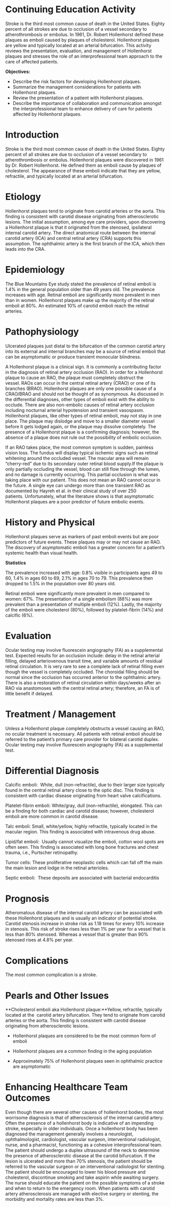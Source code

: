 # Continuing Education Activity

Stroke is the third most common cause of death in the United States. Eighty percent of all strokes are due to occlusion of a vessel secondary to atherothrombosis or embolus. In 1961, Dr. Robert Hollenhorst defined these plaques as emboli caused by plaques of cholesterol. Hollenhorst plaques are yellow and typically located at an arterial bifurcation. This activity reviews the presentation, evaluation, and management of Hollenhorst plaques and stresses the role of an interprofessional team approach to the care of affected patients.

**Objectives:**
- Describe the risk factors for developing Hollenhorst plaques.
- Summarize the management considerations for patients with Hollenhorst plaques.
- Review the presentation of a patient with Hollenhorst plaques.
- Describe the importance of collaboration and communication amongst the interprofessional team to enhance delivery of care for patients affected by Hollenhorst plaques.

# Introduction

Stroke is the third most common cause of death in the United States. Eighty percent of all strokes are due to occlusion of a vessel secondary to atherothrombosis or embolus. Hollenhorst plaques were discovered in 1961 by Dr. Robert Hollenhorst. He defined them as emboli cause by plaques of cholesterol. The appearance of these emboli indicate that they are yellow, refractile, and typically located at an arterial bifurcation.

# Etiology

Hollenhorst plaques tend to originate from carotid arteries or the aorta. This finding is consistent with carotid disease originating from atherosclerotic lesions. The initial assumption, among eye care providers, upon discovering a Hollenhorst plaque is that it originated from the stenosed, ipsilateral internal carotid artery. The direct anatomical route between the internal carotid artery (ICA) and central retinal artery (CRA) supports this assumption. The ophthalmic artery is the first branch of the ICA, which then leads into the CRA.

# Epidemiology

The Blue Mountains Eye study stated the prevalence of retinal emboli is 1.4% in the general population older than 49 years old. The prevalence increases with age. Retinal emboli are significantly more prevalent in men than in women. Hollenhorst plaques make up the majority of the retinal emboli at 80%. An estimated 10% of carotid emboli reach the retinal arteries.

# Pathophysiology

Ulcerated plaques just distal to the bifurcation of the common carotid artery into its external and internal branches may be a source of retinal emboli that can be asymptomatic or produce transient monocular blindness.

A Hollenhorst plaque is a clinical sign. It is commonly a contributing factor in the diagnosis of retinal artery occlusion (RAO). In order for a Hollenhorst plaque to cause an RAO, the plaque must completely obstruct the vessel. RAOs can occur in the central retinal artery (CRAO) or one of its branches (BRAO). Hollenhorst plaques are only one possible cause of a CRAO/BRAO and should not be thought of as synonymous. As discussed in the differential diagnoses, other types of emboli exist with the ability to occlude. There are also non-embolic causes of retinal artery occlusion including nocturnal arterial hypotension and transient vasospasm. Hollenhorst plaques, like other types of retinal emboli, may not stay in one place. The plaque may dislodge and move to a smaller diameter vessel before it gets lodged again, or the plaque may dissolve completely. The presence of a Hollenhorst plaque is a confirming diagnosis; however, the absence of a plaque does not rule out the possibility of embolic occlusion.

If an RAO takes place, the most common symptom is sudden, painless vision loss. The fundus will display typical ischemic signs such as retinal whitening around the occluded vessel. The macular area will remain “cherry-red” due to its secondary outer retinal blood supply.If the plaque is only partially occluding the vessel, blood can still flow through the lumen, and no damage is currently occurring. This partial occlusion is what was taking place with our patient. This does not mean an RAO cannot occur in the future. A single eye can undergo more than one transient RAO as documented by Hayreh et al. in their clinical study of over 250 patients. Unfortunately, what the literature shows is that asymptomatic Hollenhorst plaques are a poor predictor of future embolic events.

# History and Physical

Hollenhorst plaques serve as markers of past emboli events but are poor predictors of future events. These plaques may or may not cause an RAO. The discovery of asymptomatic emboli has a greater concern for a patient’s systemic health than visual health.

**Statistics**

The prevalence increased with age: 0.8% visible in participants ages 49 to 60, 1.4% in ages 60 to 69, 2.1% in ages 70 to 79. This prevalence then dropped to 1.5% in the population over 80 years old.

Retinal emboli were significantly more prevalent in men compared to women: 67%. The presentation of a single embolism (88%) was more prevalent than a presentation of multiple emboli (12%). Lastly, the majority of the emboli were cholesterol (80%), followed by platelet-fibrin (14%) and calcific (6%).

# Evaluation

Ocular testing may involve fluorescein angiography (FA) as a supplemental test. Expected results for an occlusion include: delay in the retinal arterial filling, delayed arteriovenous transit time, and variable amounts of residual retinal circulation. It is very rare to see a complete lack of retinal filling even though the vessel is completely occluded. The choroidal filling should be normal since the occlusion has occurred anterior to the ophthalmic artery. There is also a restoration of retinal circulation within days/weeks after an RAO via anastomoses with the central retinal artery; therefore, an FA is of little benefit if delayed.

# Treatment / Management

Unless a Hollenhorst plaque completely obstructs a vessel causing an RAO, no ocular treatment is necessary. All patients with retinal emboli should be referred to the patient’s primary care provider for bilateral carotid duplex. Ocular testing may involve fluorescein angiography (FA) as a supplemental test.

# Differential Diagnosis

Calcific emboli:  White, dull (non-refractile), due to their larger size typically found in the central retinal artery close to the optic disc. This finding is consistent with cardiac disease originating from heart valve calcifications.

Platelet-fibrin emboli: White/gray, dull (non-refractile), elongated. This can be a finding for both cardiac and carotid disease; however, cholesterol emboli are more common in carotid disease.

Talc emboli­: Small, white/yellow, highly refractile, typically located in the macular region. This finding is associated with intravenous drug abuse.

Lipid/fat emboli:  Usually cannot visualize the emboli, cotton wool spots are often seen. This finding is associated with long bone fractures and chest trauma, i.e., Purtscher retinopathy.

Tumor cells: These proliferative neoplastic cells which can fall off the main the main lesion and lodge in the retinal arterioles.

Septic emboli:  These deposits are associated with bacterial endocarditis

# Prognosis

Atheromatous disease of the internal carotid artery can be associated with these Hollenhorst plaques and is usually an indicator of potential stroke. Carotid stenosis increase in stroke risk as 1.18 times for every 10% increase in stenosis. This risk of stroke rises less than 1% per year for a vessel that is less than 80% stenosed. Whereas a vessel that is greater than 90% stenosed rises at 4.8% per year.

# Complications

The most common complication is a stroke.

# Pearls and Other Issues

**Cholesterol emboli aka Hollenhorst plaque:**Yellow, refractile, typically located at the  carotid artery bifurcation. They tend to originate from carotid arteries or the aorta. This finding is consistent with carotid disease originating from atherosclerotic lesions.

- Hollenhorst plaques are considered to be the most common form of emboli

- Hollenhorst plaques are a common finding in the aging population

- Approximately 75% of Hollenhorst plaques seen in ophthalmic practice are asymptomatic

# Enhancing Healthcare Team Outcomes

Even though there are several other causes of hollenhorst bodies, the most worrisome diagnosis is that of atherosclerosis of the internal carotid artery. Often the presence of a hollenhorst body is indicative of an impending stroke, especially in older individuals. Once a hollenhorst body has been diagnosed the management generally involves a neurologist, ophthalmologist, cardiologist, vascular surgeon, interventional radiologist, nurse, and a pharmacist, functioning as a cohesive interprofessional team. The patient should undergo a duplex ultrasound of the neck to determine the presence of atherosclerotic disease at the carotid bifurcation. If the lesion is ulcerated and more than 70% stenosis, the patient should be referred to the vascular surgeon or an interventional radiologist for stenting. The patient should be encouraged to lower his blood pressure and cholesterol, discontinue smoking and take aspirin while awaiting surgery. The nurse should educate the patient on the possible symptoms of a stroke and when to return to the emergency room. When patients with carotid artery atherosclerosis are managed with elective surgery or stenting, the morbidity and mortality rates are less than 3%.